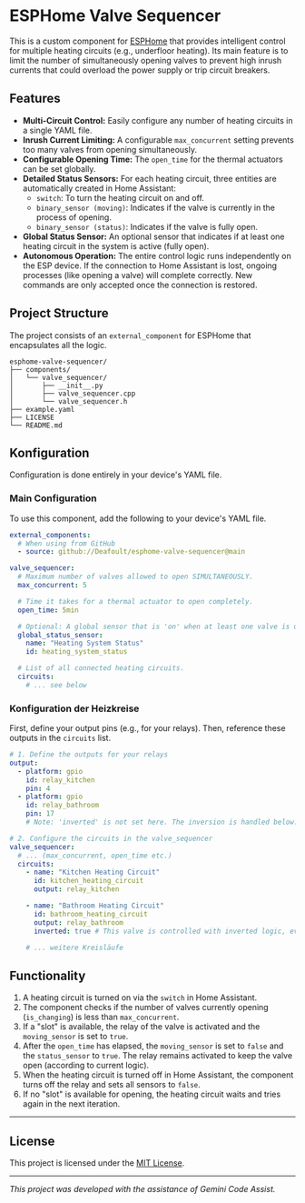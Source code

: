# ESPHome Valve Sequencer

This is a custom component for [ESPHome](https://esphome.io/) that provides intelligent control for multiple heating circuits (e.g., underfloor heating). Its main feature is to limit the number of simultaneously opening valves to prevent high inrush currents that could overload the power supply or trip circuit breakers.

## Features

- **Multi-Circuit Control:** Easily configure any number of heating circuits in a single YAML file.
- **Inrush Current Limiting:** A configurable `max_concurrent` setting prevents too many valves from opening simultaneously.
- **Configurable Opening Time:** The `open_time` for the thermal actuators can be set globally.
- **Detailed Status Sensors:** For each heating circuit, three entities are automatically created in Home Assistant:
    - `switch`: To turn the heating circuit on and off.
    - `binary_sensor (moving)`: Indicates if the valve is currently in the process of opening.
    - `binary_sensor (status)`: Indicates if the valve is fully open.
- **Global Status Sensor:** An optional sensor that indicates if at least one heating circuit in the system is active (fully open).
- **Autonomous Operation:** The entire control logic runs independently on the ESP device. If the connection to Home Assistant is lost, ongoing processes (like opening a valve) will complete correctly. New commands are only accepted once the connection is restored.

## Project Structure

The project consists of an `external_component` for ESPHome that encapsulates all the logic.

```plaintext
esphome-valve-sequencer/
├── components/
│   └── valve_sequencer/
│       ├── __init__.py
│       ├── valve_sequencer.cpp
│       └── valve_sequencer.h
├── example.yaml
├── LICENSE
└── README.md
```


## Konfiguration

Configuration is done entirely in your device's YAML file.

### Main Configuration

To use this component, add the following to your device's YAML file.
```yaml
external_components:
  # When using from GitHub
  - source: github://Deafoult/esphome-valve-sequencer@main

valve_sequencer:
  # Maximum number of valves allowed to open SIMULTANEOUSLY.
  max_concurrent: 5

  # Time it takes for a thermal actuator to open completely.
  open_time: 5min

  # Optional: A global sensor that is 'on' when at least one valve is open.
  global_status_sensor:
    name: "Heating System Status"
    id: heating_system_status

  # List of all connected heating circuits.
  circuits:
    # ... see below
```

### Konfiguration der Heizkreise

First, define your output pins (e.g., for your relays). Then, reference these outputs in the `circuits` list.

```yaml
# 1. Define the outputs for your relays
output:
  - platform: gpio
    id: relay_kitchen
    pin: 4
  - platform: gpio
    id: relay_bathroom
    pin: 17
    # Note: 'inverted' is not set here. The inversion is handled below.

# 2. Configure the circuits in the valve_sequencer
valve_sequencer:
  # ... (max_concurrent, open_time etc.)
  circuits:
    - name: "Kitchen Heating Circuit"
      id: kitchen_heating_circuit
      output: relay_kitchen

    - name: "Bathroom Heating Circuit"
      id: bathroom_heating_circuit
      output: relay_bathroom
      inverted: true # This valve is controlled with inverted logic, even if the output itself is not defined as inverted.

    # ... weitere Kreisläufe
```

## Functionality

1. A heating circuit is turned on via the `switch` in Home Assistant.
2. The component checks if the number of valves currently opening (`is_changing`) is less than `max_concurrent`.
3. If a "slot" is available, the relay of the valve is activated and the `moving_sensor` is set to `true`.
4. After the `open_time` has elapsed, the `moving_sensor` is set to `false` and the `status_sensor` to `true`. The relay remains activated to keep the valve open (according to current logic).
5. When the heating circuit is turned off in Home Assistant, the component turns off the relay and sets all sensors to `false`.
6. If no "slot" is available for opening, the heating circuit waits and tries again in the next iteration.

---

## License

This project is licensed under the [MIT License](LICENSE).

---
*This project was developed with the assistance of Gemini Code Assist.*
